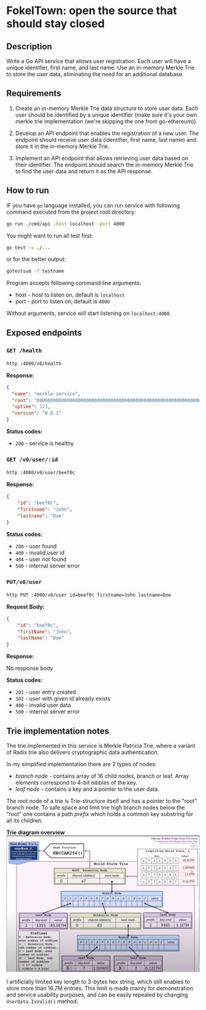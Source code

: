 # FokelTown: open the source that should stay closed

## Description 

Write a Go API service that allows user registration. Each user will have a unique identifier, first name, and last name. Use an in-memory Merkle Trie to store the user data, eliminating the need for an additional database.


## Requirements

1. Create an in-memory Merkle Trie data structure to store user data. Each user should be identified by a unique identifier (make sure it's your own merkle trie implementation (we're skipping the one from go-ethereum)).

2. Develop an API endpoint that enables the registration of a new user. The endpoint should receive user data (identifier, first name, last name) and store it in the in-memory Merkle Trie.

3. Implement an API endpoint that allows retrieving user data based on their identifier. The endpoint should search the in-memory Merkle Trie to find the user data and return it as the API response.


## How to run

IF you have `go` language installed, you can run service with following command executed from the project root directory:

```bash
go run ./cmd/api -host localhost -port 4000
```

You might want to run all test first:

```bash
go test -v ./...
```
or for the better output:
```bash
gotestsum -f testname
```

Program accepts following command line arguments:
- host - host to listen on, default is `localhost`
- port - port to listen on, default is `4000`

Without arguments, service will start listening on `localhost:4000`.


## Exposed endpoints

### `GET /health`

```bash
http :4000/v0/health
```

**Response:**

```json
{
  "name": "merkle-service",
  "root": "0000000000000000000000000000000000000000000000000000000000000000",
  "uptime": 123,
  "version": "0.0.1"
}
```

**Status codes:**
- `200` - service is healthy

### `GET /v0/user/:id`

```bash
http :4000/v0/user/beef0c
```

**Response:**

```json
{
    "id": "beef0c",
    "firstname": "John",
    "lastname": "Doe"
}
```
**Status codes:**
- `200` - user found
- `400` - invalid user id
- `404` - user not found
- `500` - internal server error


### `PUT/v0/user`

```bash
http PUT :4000/v0/user id=beef0c firstname=John lastname=Doe
```

**Request Body:**

```json
{
    "id": "beef0c",
    "firstName": "John",
    "lastName": "Doe"
}
```
**Response:**

No response body


**Status codes:**
- `201` - user entry created
- `302` - user with given id already exists
- `400` - invalid user data
- `500` - internal server error

## Trie implementation notes

The trie implemented in this service is Merkle Patricia Trie, where a variant of Radix trie also delivers cryptographic data authentication.

In my simplified implementation there are 2 types of nodes:
- _branch node_ - contains array of 16 child nodes, branch or leaf. Array elements correspond to 4-bit nibbles of the key.
- _leaf node_ - contains a key and a pointer to the user data.

The root node of a trie is Trie-structure itself and has a pointer to the "root" branch node. To safe space and limit trie high branch nodes below the "root" one contains a path _prefix_ which holds a common key substring for all its children. 

**Trie diagram overview**
![Ptricia trie example](patricia_trie.png "Source: https://www.youtube.com/watch?v=QlawpoK4g5A")


I artificially limited key length to 3-bytes hex string, which still enables to store more than 16.7M entries.  This limit is made mainly for demonstration and service usability purposes, and can be easily repealed by changing `UserData.IsValid()` method.

